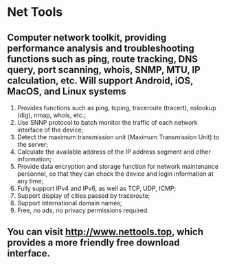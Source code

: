 # Net Tools
## Computer network toolkit, providing performance analysis and troubleshooting functions such as ping, route tracking, DNS query, port scanning, whois, SNMP, MTU, IP calculation, etc. Will support Android, iOS, MacOS, and Linux systems
1. Provides functions such as ping, tcping, traceroute (tracert), nslookup (dig), nmap, whois, etc.;
2. Use SNNP protocol to batch monitor the traffic of each network interface of the device;
3. Detect the maximum transmission unit (Maximum Transmission Unit) to the server;
4. Calculate the available address of the IP address segment and other information;
5. Provide data encryption and storage function for network maintenance personnel, so that they can check the device and login information at any time;
6. Fully support IPv4 and IPv6, as well as TCP, UDP, ICMP;
7. Support display of cities passed by traceroute;
8. Support international domain names;
9. Free, no ads, no privacy permissions required.

## You can visit <a href="http://www.nettools.top">http://www.nettools.top</a>, which provides a more friendly free download interface.

